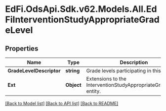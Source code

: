 # EdFi.OdsApi.Sdk.v62.Models.All.EdFiInterventionStudyAppropriateGradeLevel

## Properties

Name | Type | Description | Notes
------------ | ------------- | ------------- | -------------
**GradeLevelDescriptor** | **string** | Grade levels participating in this study. | 
**Ext** | **Object** | Extensions to the InterventionStudyAppropriateGradeLevel entity. | [optional] 

[[Back to Model list]](../README.md#documentation-for-models) [[Back to API list]](../README.md#documentation-for-api-endpoints) [[Back to README]](../README.md)

